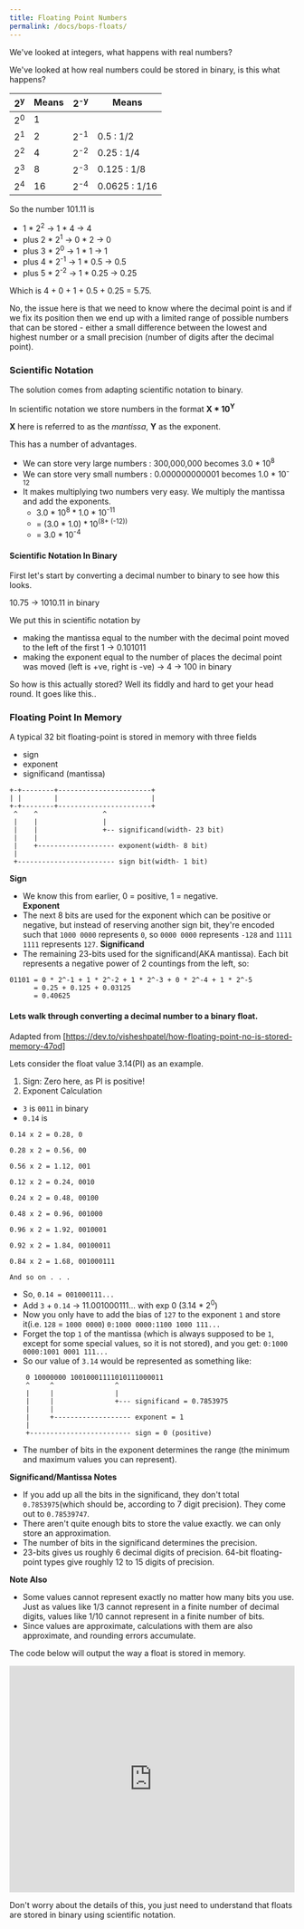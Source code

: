 ```yaml
---
title: Floating Point Numbers
permalink: /docs/bops-floats/
---
```


We've looked at integers, what happens with real numbers?  

We've looked at how real numbers could be stored in binary, is this what happens?  

| 2<sup>y</sup> | Means | 2<sup>-y</sup> | Means |
| --- | --- | --- | --- |
| 2<sup>0</sup> | 1 | | | 
| 2<sup>1</sup> | 2 | 2<sup>-1</sup> | 0.5 : 1/2 |
| 2<sup>2</sup> | 4 | 2<sup>-2</sup> | 0.25 : 1/4 |
| 2<sup>3</sup> | 8 | 2<sup>-3</sup> | 0.125 : 1/8 |
| 2<sup>4</sup> | 16 | 2<sup>-4</sup> | 0.0625 : 1/16 |

So the number 101.11 is 
* 1 * 2<sup>2</sup> -> 1 * 4 -> 4
* plus 2 * 2<sup>1</sup> -> 0 * 2 -> 0
* plus 3 * 2<sup>0</sup> -> 1 * 1 -> 1
* plus 4 * 2<sup>-1</sup> -> 1 * 0.5 -> 0.5
* plus 5 * 2<sup>-2</sup> -> 1 * 0.25 -> 0.25
  
Which is 4 + 0 + 1 + 0.5 + 0.25 = 5.75.

No, the issue here is that we need to know where the decimal point is and if we fix its position then we end up with a limited range of possible numbers that can be stored - either a small difference between the lowest and highest number or a small precision (number of digits after the decimal point).  

### Scientific Notation

The solution comes from adapting scientific notation to binary.  

In scientific notation we store numbers in the format **X * 10<sup>Y</sup>**

**X** here is referred to as the *mantissa*, **Y** as the exponent.

This has a number of advantages. 
* We can store very large numbers : 300,000,000 becomes 3.0 * 10<sup>8</sup>
* We can store very small numbers : 0.000000000001 becomes 1.0 * 10<sup>-12</sup>
* It makes multiplying two numbers very easy. We multiply the mantissa and add the exponents.
  * 3.0 * 10<sup>8</sup> * 1.0 * 10<sup>-11</sup> 
  * = (3.0 * 1.0) * 10<sup>(8+ (-12))</sup>
  * = 3.0 * 10<sup>-4</sup>

#### Scientific Notation In Binary

First let's start by converting a decimal number to binary to see how this looks.  

10.75 -> 1010.11 in binary 

We put this in scientific notation by
* making the mantissa equal to the number with the decimal point moved to the left of the first 1 -> 0.101011
* making the exponent equal to the number of places the decimal point was moved (left is +ve, right is -ve) -> 4 -> 100 in binary
  
So how is this actually stored? Well its fiddly and hard to get your head round. It goes like this..

### Floating Point In Memory

A typical 32 bit floating-point is stored in memory with three fields
* sign
* exponent
* significand (mantissa)

```console
+-+--------+-----------------------+
| |        |                       |
+-+--------+-----------------------+
 ^    ^                ^
 |    |                |
 |    |                +-- significand(width- 23 bit) 
 |    |
 |    +------------------- exponent(width- 8 bit) 
 |
 +------------------------ sign bit(width- 1 bit)
 ```

**Sign**
* We know this from earlier, 0 = positive, 1 = negative.  
**Exponent**  
* The next 8 bits are used for the exponent which can be positive or negative, but instead of reserving another sign bit, they're encoded such that `1000 0000` represents `0`, so `0000 0000` represents `-128` and `1111 1111` represents `127`.
**Significand**  
* The remaining 23-bits used for the significand(AKA mantissa). Each bit represents a negative power of 2 countings from the left, so:

```console
01101 = 0 * 2^-1 + 1 * 2^-2 + 1 * 2^-3 + 0 * 2^-4 + 1 * 2^-5 
      = 0.25 + 0.125 + 0.03125 
      = 0.40625
```

#### Lets walk through converting a decimal number to a binary float.  
Adapted from [https://dev.to/visheshpatel/how-floating-point-no-is-stored-memory-47od]

Lets consider the float value 3.14(PI) as an example.

1. Sign: Zero here, as PI is positive!
2. Exponent Calculation
* `3` is `0011` in binary
* `0.14` is

```console
0.14 x 2 = 0.28, 0

0.28 x 2 = 0.56, 00

0.56 x 2 = 1.12, 001

0.12 x 2 = 0.24, 0010

0.24 x 2 = 0.48, 00100

0.48 x 2 = 0.96, 001000

0.96 x 2 = 1.92, 0010001

0.92 x 2 = 1.84, 00100011

0.84 x 2 = 1.68, 001000111

And so on . . .
```

* So, `0.14 = 001000111...`
* Add `3` + `0.14` -> 11.001000111... with exp  0 (3.14 * 2<sup>0</sup>)
* Now you only have to add the bias of `127` to the exponent `1` and store it(i.e. `128` = `1000 0000`)  `0:1000 0000:1100 1000 111...`
* Forget the top `1` of the mantissa (which is always supposed to be `1`, except for some special values, so it is not stored), and you get:  `0:1000 0000:1001 0001 111...`
* So our value of `3.14` would be represented as something like:

```console
    0 10000000 10010001111010111000011
    ^     ^               ^
    |     |               |
    |     |               +--- significand = 0.7853975
    |     |
    |     +------------------- exponent = 1
    |
    +------------------------- sign = 0 (positive)
```

* The number of bits in the exponent determines the range (the minimum and maximum values you can represent).

**Significand/Mantissa Notes**
* If you add up all the bits in the significand, they don't total `0.7853975`(which should be, according to 7 digit precision). They come out to `0.78539747`.
* There aren't quite enough bits to store the value exactly. we can only store an approximation.
* The number of bits in the significand determines the precision.
* 23-bits gives us roughly 6 decimal digits of precision. 64-bit floating-point types give roughly 12 to 15 digits of precision.
  
**Note Also**
* Some values cannot represent exactly no matter how many bits you use. Just as values like 1/3 cannot represent in a finite number of decimal digits, values like 1/10 cannot represent in a finite number of bits.
* Since values are approximate, calculations with them are also approximate, and rounding errors accumulate.

The code below will output the way a float is stored in memory.  

 <iframe height="400px" width="100%" src="https://replit.com/@andyguest/cFloatRepr?lite=true" scrolling="no" frameborder="no" allowtransparency="true" allowfullscreen="true" sandbox="allow-forms allow-pointer-lock allow-popups allow-same-origin allow-scripts allow-modals"></iframe>  

Don't worry about the details of this, you just need to understand that floats are stored in binary using scientific notation.  


